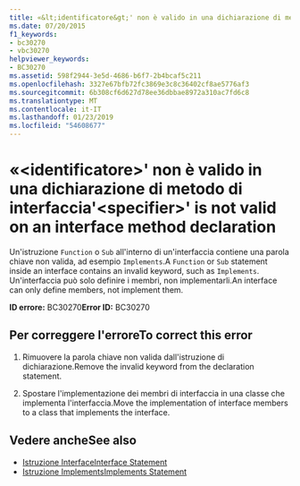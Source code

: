 ```yaml
---
title: «&lt;identificatore&gt;' non è valido in una dichiarazione di metodo di interfaccia
ms.date: 07/20/2015
f1_keywords:
- bc30270
- vbc30270
helpviewer_keywords:
- BC30270
ms.assetid: 598f2944-3e5d-4686-b6f7-2b4bcaf5c211
ms.openlocfilehash: 3327e67bfb72fc3869e3c8c36402cf8ae5776af3
ms.sourcegitcommit: 6b308cf6d627d78ee36dbbae8972a310ac7fd6c8
ms.translationtype: MT
ms.contentlocale: it-IT
ms.lasthandoff: 01/23/2019
ms.locfileid: "54608677"
---
```

# <a name="ltspecifiergt-is-not-valid-on-an-interface-method-declaration"></a><span data-ttu-id="cfd3b-102">«&lt;identificatore&gt;' non è valido in una dichiarazione di metodo di interfaccia</span><span class="sxs-lookup"><span data-stu-id="cfd3b-102">'&lt;specifier&gt;' is not valid on an interface method declaration</span></span>
<span data-ttu-id="cfd3b-103">Un'istruzione `Function` o `Sub` all'interno di un'interfaccia contiene una parola chiave non valida, ad esempio `Implements`.</span><span class="sxs-lookup"><span data-stu-id="cfd3b-103">A `Function` or `Sub` statement inside an interface contains an invalid keyword, such as `Implements`.</span></span> <span data-ttu-id="cfd3b-104">Un'interfaccia può solo definire i membri, non implementarli.</span><span class="sxs-lookup"><span data-stu-id="cfd3b-104">An interface can only define members, not implement them.</span></span>  
  
 <span data-ttu-id="cfd3b-105">**ID errore:** BC30270</span><span class="sxs-lookup"><span data-stu-id="cfd3b-105">**Error ID:** BC30270</span></span>  
  
## <a name="to-correct-this-error"></a><span data-ttu-id="cfd3b-106">Per correggere l'errore</span><span class="sxs-lookup"><span data-stu-id="cfd3b-106">To correct this error</span></span>  
  
1.  <span data-ttu-id="cfd3b-107">Rimuovere la parola chiave non valida dall'istruzione di dichiarazione.</span><span class="sxs-lookup"><span data-stu-id="cfd3b-107">Remove the invalid keyword from the declaration statement.</span></span>  
  
2.  <span data-ttu-id="cfd3b-108">Spostare l'implementazione dei membri di interfaccia in una classe che implementa l'interfaccia.</span><span class="sxs-lookup"><span data-stu-id="cfd3b-108">Move the implementation of interface members to a class that implements the interface.</span></span>  
  
## <a name="see-also"></a><span data-ttu-id="cfd3b-109">Vedere anche</span><span class="sxs-lookup"><span data-stu-id="cfd3b-109">See also</span></span>
- [<span data-ttu-id="cfd3b-110">Istruzione Interface</span><span class="sxs-lookup"><span data-stu-id="cfd3b-110">Interface Statement</span></span>](../../visual-basic/language-reference/statements/interface-statement.md)
- [<span data-ttu-id="cfd3b-111">Istruzione Implements</span><span class="sxs-lookup"><span data-stu-id="cfd3b-111">Implements Statement</span></span>](../../visual-basic/language-reference/statements/implements-statement.md)
